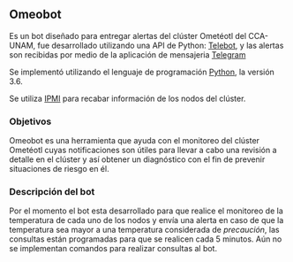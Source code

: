 ## Omeobot

Es un bot diseñado para entregar alertas del clúster Ometéotl del CCA-UNAM, fue desarrollado utilizando una API de Python: [Telebot](https://github.com/eternnoir/pyTelegramBotAPI), y las alertas son recibidas por medio de la aplicación de mensajeria [Telegram](https://es.wikipedia.org/wiki/Telegram_Messenger)

Se implementó utilizando el lenguaje de programación [Python](https://www.python.org/), la versión 3.6.

Se utiliza [IPMI](https://en.wikipedia.org/wiki/Intelligent_Platform_Management_Interface) para recabar información de los nodos del clúster.

### Objetivos 

Omeobot es una herramienta que ayuda con el monitoreo del clúster Ometéotl cuyas notificaciones son útiles para llevar a cabo una revisión a detalle en el clúster y así obtener un diagnóstico con el fin de prevenir situaciones de riesgo en él.

### Descripción del bot

Por el momento el bot esta desarrollado para que realice el monitoreo de la temperatura de cada uno de los nodos y envía una alerta en caso de que la temperatura sea mayor a una temperatura considerada de _precaución_, las consultas están programadas para que se realicen cada 5 minutos.
Aún no se implementan comandos para realizar consultas al bot.





